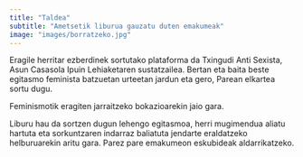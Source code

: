 ```yaml
---
title: "Taldea"
subtitle: "Ametsetik liburua gauzatu duten emakumeak"
image: "images/borratzeko.jpg"
---
```


Eragile herritar ezberdinek sortutako plataforma da Txingudi Anti Sexista, Asun Casasola Ipuin Lehiaketaren sustatzailea. Bertan eta baita beste egitasmo feminista batzuetan urteetan jardun eta gero, Parean elkartea sortu dugu.

Feminismotik eragiten jarraitzeko bokazioarekin jaio gara. 

Liburu hau da sortzen dugun lehengo egitasmoa, herri mugimendua aliatu hartuta  eta sorkuntzaren indarraz baliatuta jendarte eraldatzeko helburuarekin aritu gara.
Parez pare emakumeon eskubideak aldarrikatzeko.

